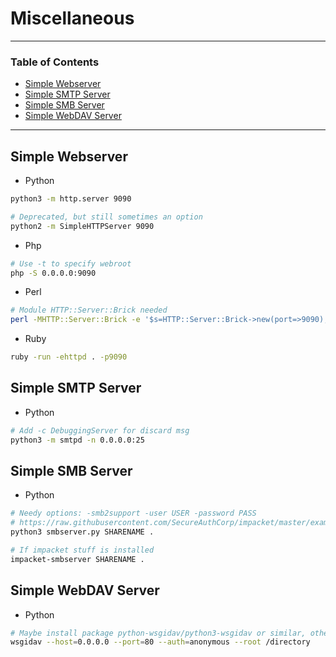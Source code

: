 # Miscellaneous

---

### Table of Contents
- [Simple Webserver](#simple-webserver)
- [Simple SMTP Server](#simple-smtp-server)
- [Simple SMB Server](#simple-smb-server)
- [Simple WebDAV Server](#simple-webdav-server)

---

## Simple Webserver
- Python

```bash
python3 -m http.server 9090

# Deprecated, but still sometimes an option
python2 -m SimpleHTTPServer 9090
```

- Php

```bash
# Use -t to specify webroot
php -S 0.0.0.0:9090
```

- Perl

```bash
# Module HTTP::Server::Brick needed
perl -MHTTP::Server::Brick -e '$s=HTTP::Server::Brick->new(port=>9090); $s->mount("/"=>{path=>"."}); $s->start'
```

- Ruby

```bash
ruby -run -ehttpd . -p9090
```

## Simple SMTP Server
- Python

```bash
# Add -c DebuggingServer for discard msg
python3 -m smtpd -n 0.0.0.0:25
```

## Simple SMB Server
- Python

```bash
# Needy options: -smb2support -user USER -password PASS
# https://raw.githubusercontent.com/SecureAuthCorp/impacket/master/examples/smbserver.py
python3 smbserver.py SHARENAME .

# If impacket stuff is installed
impacket-smbserver SHARENAME .
```

## Simple WebDAV Server
- Python

```bash
# Maybe install package python-wsgidav/python3-wsgidav or similar, otherwise use pip/pip3 install wsgidav
wsgidav --host=0.0.0.0 --port=80 --auth=anonymous --root /directory
```
